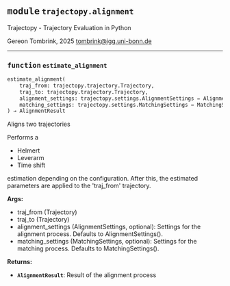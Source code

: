 
## <kbd>module</kbd> `trajectopy.alignment`
Trajectopy - Trajectory Evaluation in Python 

Gereon Tombrink, 2025 tombrink@igg.uni-bonn.de 


---

### <kbd>function</kbd> `estimate_alignment`

```python
estimate_alignment(
    traj_from: trajectopy.trajectory.Trajectory,
    traj_to: trajectopy.trajectory.Trajectory,
    alignment_settings: trajectopy.settings.AlignmentSettings = AlignmentSettings(preprocessing=AlignmentPreprocessing(min_speed=0.0, time_start=0.0, time_end=0.0), estimation_settings=AlignmentEstimationSettings(translation_x=True, translation_y=True, translation_z=True, rotation_x=True, rotation_y=True, rotation_z=True, scale=False, time_shift=False, leverarm_x=False, leverarm_y=False, leverarm_z=False, sensor_rotation=False), stochastics=AlignmentStochastics(std_xy_from=1.0, std_z_from=1.0, std_xy_to=1.0, std_z_to=1.0, std_roll_pitch=0.017453292519943295, std_yaw=0.017453292519943295, std_speed=1.0, error_probability=0.05, variance_estimation=False), metric_threshold=0.0001, time_threshold=0.0001),
    matching_settings: trajectopy.settings.MatchingSettings = MatchingSettings(method=<MatchingMethod.INTERPOLATION: 'interpolation'>, max_time_diff=0.01, max_distance=0.0, max_gap_size=10.0, k_nearest=10)
) → AlignmentResult
```

Aligns two trajectories 

Performs a 
- Helmert 
- Leverarm 
- Time shift 

estimation depending on the configuration. After this, the estimated parameters are applied to the 'traj_from' trajectory. 



**Args:**
 
- traj_from (Trajectory) 
- traj_to (Trajectory) 
- alignment_settings (AlignmentSettings, optional): Settings for the alignment process. Defaults to AlignmentSettings(). 
- matching_settings (MatchingSettings, optional): Settings for the matching process. Defaults to MatchingSettings(). 



**Returns:**
 
 - <b>`AlignmentResult`</b>:  Result of the alignment process 


